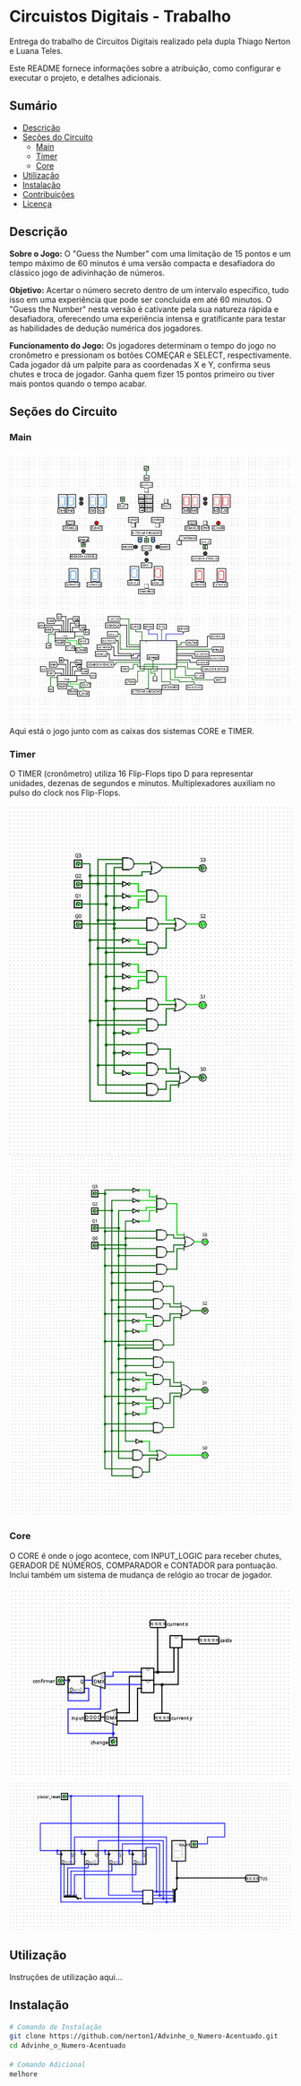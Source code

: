 # Circuistos Digitais - Trabalho

Entrega do trabalho de Circuitos Digitais realizado pela dupla Thiago Nerton e Luana Teles.

Este README fornece informações sobre a atribuição, como configurar e executar o projeto, e detalhes adicionais.

## Sumário
- [Descrição](#descrição)
- [Seções do Circuito](#seções-do-circuito)
  - [Main](#main)
  - [Timer](#timer)
  - [Core](#core)
- [Utilização](#utilização)
- [Instalação](#instalação)
- [Contribuições](#contribuições)
- [Licença](#licença)

## Descrição

**Sobre o Jogo:**
O "Guess the Number" com uma limitação de 15 pontos e um tempo máximo de 60 minutos é uma versão compacta e desafiadora do clássico jogo de adivinhação de números.

**Objetivo:**
Acertar o número secreto dentro de um intervalo específico, tudo isso em uma experiência que pode ser concluída em até 60 minutos. O "Guess the Number" nesta versão é cativante pela sua natureza rápida e desafiadora, oferecendo uma experiência intensa e gratificante para testar as habilidades de dedução numérica dos jogadores.

**Funcionamento do Jogo:**
Os jogadores determinam o tempo do jogo no cronômetro e pressionam os botões COMEÇAR e SELECT, respectivamente. Cada jogador dá um palpite para as coordenadas X e Y, confirma seus chutes e troca de jogador. Ganha quem fizer 15 pontos primeiro ou tiver mais pontos quando o tempo acabar.

## Seções do Circuito

### Main
![Panorama](fotos/panorama.jpg)
Aqui está o jogo junto com as caixas dos sistemas CORE e TIMER.

### Timer
O TIMER (cronômetro) utiliza 16 Flip-Flops tipo D para representar unidades, dezenas de segundos e minutos. Multiplexadores auxiliam no pulso do clock nos Flip-Flops.

![Tabela Verdade do Contador de Dezenas](fotos/cont_d)
![Tabela Verdade do Contador de Unidades](fotos/cont_u)

### Core
O CORE é onde o jogo acontece, com INPUT_LOGIC para receber chutes, GERADOR DE NÚMEROS, COMPARADOR e CONTADOR para pontuação. Inclui também um sistema de mudança de relógio ao trocar de jogador.

![Circuito Input_Logic](fotos/core_input-logic)
![Circuito Placar](fotos/core_placar)

## Utilização

Instruções de utilização aqui...

## Instalação

```bash
# Comando de Instalação
git clone https://github.com/nerton1/Advinhe_o_Numero-Acentuado.git
cd Advinhe_o_Numero-Acentuado

# Comando Adicional
melhore

